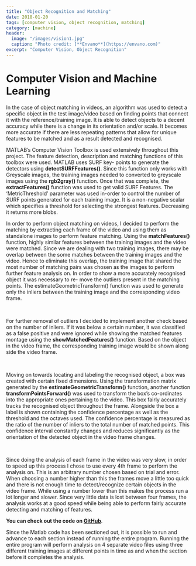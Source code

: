```yaml
---
title: "Object Recognition and Matching"
date: 2018-01-20
tags: [computer vision, object recognition, matching]
category: [machine]
header:
  image: "/images/vision1.jpg"
  caption: "Photo credit: [**Envano**](https://envano.com)"
excerpt: "Computer Vision, Object Recognition"
---
```


# Computer Vision and Machine Learning

In the case of object matching in videos, an algorithm was used to detect a specific object in the test image/video based on finding points that connect it with the reference/training image. It is able to detect objects to a decent accuracy while there is a change in its orientation and/or scale. It becomes more accurate if there are less repeating patterns that allow for unique features to be matched and as a result detected and recognised.
<br>

MATLAB’s Computer Vision Toolbox is used extensively throughout this project. The feature detection, description and matching functions of this toolbox were used. MATLAB uses SURF key- points to generate the detectors using **detectSURFFeatures()**. Since this function only works with Greyscale images, the training images needed to converted to greyscale images using the **rgb2gray()** function. Once that was complete, the **extractFeatures()** function was used to get valid SURF Features. The ‘MetricThreshold’ parameter was used in-order to control the number of SURF points generated for each training image. It is a non-negative scalar which specifies a threshold for selecting the strongest features. Decreasing it returns more blobs.
<br>

In order to perform object matching on videos, I decided to perform the matching by extracting each frame of the video and using them as standalone images to perform feature matching. Using the **matchFeatures()** function, highly similar features between the training images and the video were matched. Since we are dealing with two training images, there may be overlap between the some matches between the training images and the video. Hence to eliminate this overlap, the training image that shared the most number of matching pairs was chosen as the images to perform further feature analysis on. In order to show a more accurately recognised object it was necessary to re- move the outliers present in the matching points. The estimateGeometricTransform() function was used to generate only the inliers between the training image and the corresponding video frame.

<br>

For further removal of outliers I decided to implement another check based on the number of inliers. If it was below a certain number, it was classified as a false positive and were ignored while showing the matched features montage using the **showMatchedFeatures()** function. Based on the object in the video frame, the corresponding training image would be shown along side the video frame.

<br>

Moving on towards locating and labeling the recognised object, a box was created with certain fixed dimensions. Using the transformation matrix generated by the **estimateGeometricTransform()** function, another function **transformPointsForward()** was used to transform the box’s co-ordinates into the appropriate ones pertaining to the video. This box fairly accurately tracks the recognised object throughout the frame. Alongside the box a label is shown containing the confidence percentage as well as the threshold and the octaves used. The confidence percentage is measured as the ratio of the number of inliers to the total number of matched points. This confidence interval constantly changes and reduces significantly as the orientation of the detected object in the video frame changes.

<br>


Since doing the analysis of each frame in the video was very slow, in order to speed up this process I chose to use every 4th frame to perform the analysis on. This is an arbitrary number chosen based on trial and error. When choosing a number higher than this the frames move a little too quick and there is not enough time to detect/recognize certain objects in the video frame. While using a number lower than this makes the process run a lot longer and slower. Since very little data is lost between four frames, the analysis works at a good speed while being able to perform fairly accurate detecting and matching of features.

**You can check out the code on [GitHub](https://github.com/nbolar/objectMatching)**.

Since the Matlab code has been sectioned out, it is possible to run and advance to each section instead of running the entire program. Running the entire program will perform analysis on 4 separate video files using three different training images at different points in time as and when the section before it completes the analysis.
